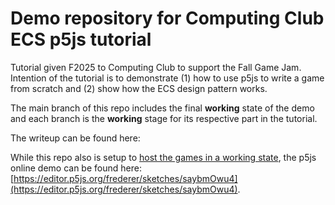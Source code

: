 # Demo repository for Computing Club ECS p5js tutorial

Tutorial given F2025 to Computing Club to support the Fall Game Jam.  Intention of the tutorial is to demonstrate (1) how to use p5js to write a game from scratch and (2) show how the ECS design pattern works.

The main branch of this repo includes the final **working** state of the demo and each branch is the **working** stage for its respective part in the tutorial.

The writeup can be found here: []()

While this repo also is setup to [host the games in a working state](https://efredericks.github.io/p5-ecs-demo/), the p5js online demo can be found here: [https://editor.p5js.org/frederer/sketches/saybmOwu4](https://editor.p5js.org/frederer/sketches/saybmOwu4).
